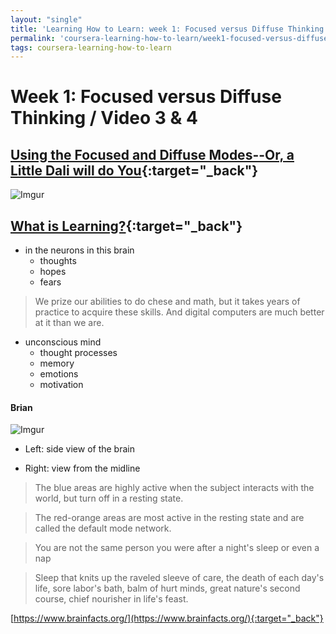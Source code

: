```yaml
---
layout: "single"
title: 'Learning How to Learn: week 1: Focused versus Diffuse Thinking (video 3, 4)'
permalink: 'coursera-learning-how-to-learn/week1-focused-versus-diffuse-thinking-video3-and-4'
tags: coursera-learning-how-to-learn
---
```


# Week 1: Focused versus Diffuse Thinking / Video 3 & 4


## [Using the Focused and Diffuse Modes--Or, a Little Dali will do You](https://www.coursera.org/learn/learning-how-to-learn/lecture/GVacn/using-the-focused-and-diffuse-modes-or-a-little-dali-will-do-you){:target="_back"}

![Imgur](https://i.imgur.com/CM5x1Rr.gif)



## [What is Learning?](https://www.coursera.org/learn/learning-how-to-learn/lecture/7iJVR/what-is-learning){:target="_back"}

- in the neurons in this brain
   - thoughts 
   - hopes 
   - fears 

> We prize our abilities to do chese and math, but it takes years of practice to acquire these skills. And digital computers are much better at it than we are.


- unconscious mind
   - thought processes
   - memory 
   - emotions 
   - motivation

#### Brian

![Imgur](https://i.imgur.com/RMYm7FJ.gif)

- Left: side view of the brain

- Right: view from the midline


> The blue areas are highly active when the subject interacts with the world, but turn off in a resting state.


> The red-orange areas are most active in the resting state and are called the default mode network.


> You are not the same person you were after a night's sleep or even a nap

> Sleep that knits up the raveled sleeve of care, the death of each day's life, sore labor's bath, balm of hurt minds, great nature's second course, chief nourisher in life's feast. 

[https://www.brainfacts.org/](https://www.brainfacts.org/){:target="_back"}